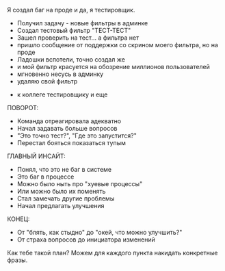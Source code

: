 Я создал баг на проде и да, я тестировщик.

* Получил задачу - новые фильтры в админке
* Создал тестовый фильтр "ТЕСТ-ТЕСТ"
* Зашел проверить на тест... а фильтра нет
* пришло сообщение от поддержки со скрином моего фильтра, но на проде
* Ладошки вспотели, точно создал же
* и мой фильтр красуется на обозрение миллионов пользователей
* мгновенно несусь в админку
* удаляю свой фильтр
- к коллеге тестировщику и еще 

ПОВОРОТ:
* Команда отреагировала адекватно
* Начал задавать больше вопросов
* "Это точно тест?", "Где это запустится?"
* Перестал бояться показаться тупым

ГЛАВНЫЙ ИНСАЙТ:
* Понял, что это не баг в системе
* Это баг в процессе
* Можно было ныть про "хуевые процессы"
* Или можно было их поменять
* Стал замечать другие проблемы
* Начал предлагать улучшения

КОНЕЦ:
* От "блять, как стыдно" до "окей, что можно улучшить?"
* От страха вопросов до инициатора изменений

Как тебе такой план? Можем для каждого пункта накидать конкретные фразы.
